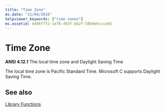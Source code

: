 ```yaml
---
title: "Time Zone"
ms.date: "11/04/2016"
helpviewer_keywords: ["time zones"]
ms.assetid: ed46f7f2-1e76-493f-bb2f-58b9e6ccce85
---
```

# Time Zone

**ANSI 4.12.1** The local time zone and Daylight Saving Time

The local time zone is Pacific Standard Time. Microsoft C supports Daylight Saving Time.

## See also

[Library Functions](../c-language/library-functions.md)
